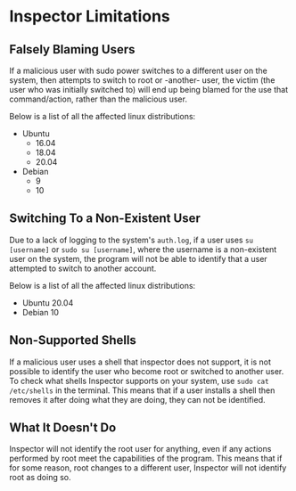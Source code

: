# Inspector Limitations

## Falsely Blaming Users

If a malicious user with sudo power switches to a different user on the system, then attempts to switch to root or -another- user, the victim (the user who was initially switched to) will end up being blamed for the use that command/action, rather than the malicious user.

Below is a list of all the affected linux distributions:

- Ubuntu
    - 16.04
    - 18.04
    - 20.04
- Debian
    - 9
    - 10

## Switching To a Non-Existent User

Due to a lack of logging to the system's `auth.log`, if a user uses `su [username]` or `sudo su [username]`, where the username is a non-existent user on the system, the program will not be able to identify that a user attempted to switch to another account.

Below is a list of all the affected linux distributions:

- Ubuntu 20.04
- Debian 10

## Non-Supported Shells

If a malicious user uses a shell that inspector does not support, it is not possible to identify the user who become root or switched to another user. To check what shells Inspector supports on your system, use `sudo cat /etc/shells` in the terminal. This means that if a user installs a shell then removes it after doing what they are doing, they can not be identified.

## What It Doesn't Do

Inspector will not identify the root user for anything, even if any actions performed by root meet the capabilities of the program. This means that if for some reason, root changes to a different user, Inspector will not identify root as doing so.
